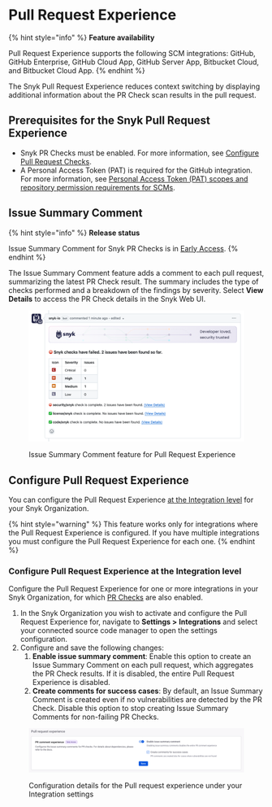 # Pull Request Experience

{% hint style="info" %}
**Feature availability**

Pull Request Experience supports the following SCM integrations: GitHub, GitHub Enterprise, GitHub Cloud App, GitHub Server App, Bitbucket Cloud, and Bitbucket Cloud App.
{% endhint %}

The Snyk Pull Request Experience reduces context switching by displaying additional information about the PR Check scan results in the pull request.

## Prerequisites for the Snyk Pull Request Experience

* Snyk PR Checks must be enabled. For more information, see [Configure Pull Request Checks](configure-pull-request-checks.md).
* A Personal Access Token (PAT) is required for the GitHub integration. For more information, see [Personal Access Token (PAT) scopes and repository permission requirements for SCMs](../../../scm-ide-and-ci-cd-integrations/snyk-scm-integrations/#personal-access-token-pat-scopes-and-repository-permission-requirements-for-scms).

## Issue Summary Comment

{% hint style="info" %}
**Release status**

Issue Summary Comment for Snyk PR Checks is in [Early Access](../../../getting-started/snyk-release-process.md).
{% endhint %}

The Issue Summary Comment feature adds a comment to each pull request, summarizing the latest PR Check result. The summary includes the type of checks performed and a breakdown of the findings by severity. Select **View Details** to access the PR Check details in the Snyk Web UI.

<figure><img src="../../../.gitbook/assets/image (586).png" alt=""><figcaption><p>Issue Summary Comment feature for Pull Request Experience</p></figcaption></figure>

## Configure Pull Request Experience

You can configure the Pull Request Experience [at the Integration level](pull-request-experience.md#configure-pr-checks-at-the-integration-level) for your Snyk Organization.

{% hint style="warning" %}
This feature works only for integrations where the Pull Request Experience is configured. If you have multiple integrations you must configure the Pull Request Experience for each one.
{% endhint %}

### Configure Pull Request Experience at the Integration level

Configure the Pull Request Experience for one or more integrations in your Snyk Organization, for which [PR Checks](configure-pull-request-checks.md#configure-pr-checks-at-the-integration-level) are also enabled.

1. In the Snyk Organization you wish to activate and configure the Pull Request Experience for, navigate to **Settings >** **Integrations** and select your connected source code manager to open the settings configuration.
2. Configure and save the following changes:
   1. **Enable issue summary comment**: Enable this option to create an Issue Summary Comment on each pull request, which aggregates the PR Check results. If it is disabled, the entire Pull Request Experience is disabled.
   2. **Create comments for success cases**: By default, an Issue Summary Comment is created even if no vulnerabilities are detected by the PR Check. Disable this option to stop creating Issue Summary Comments for non-failing PR Checks.

<figure><img src="../../../.gitbook/assets/image (587).png" alt=""><figcaption><p>Configuration details for the Pull request experience under your Integration settings</p></figcaption></figure>
